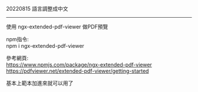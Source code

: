 20220815 語言調整成中文  
  
--------------------------------------  
使用 ngx-extended-pdf-viewer 做PDF預覽  

npm指令:  
npm i ngx-extended-pdf-viewer  
  
參考網頁:  
https://www.npmjs.com/package/ngx-extended-pdf-viewer  
https://pdfviewer.net/extended-pdf-viewer/getting-started  
  
基本上範本加進來就可以用了  
